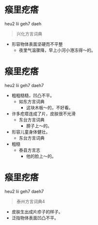 # 瘊里疙瘩
heu2 lii geh7 daeh
> 兴化方言词典
- 形容物体表面坚硬而不平整
  - 夜里气温骤降，早上小河小港冻得～的。

# 瘊里疙瘩
heu2 lii geh7 daeh7
+ 粗粗糙糙，凹凸不平。
  * 如东方言词典
    - 这块木板～的，不好看。
+ 许多疙瘩连成了片，皮肤很不光滑
  * 东台方言词典
    - 膀子上～的。
+ 形容儿童身体健壮。
  * 东台方言词典
+ 粗糙
  * 泰县方言志
    - 他的脸上～的。

# 瘊里疙瘩
heu2 lii geh7 daeh7
> 泰州方言词典4
- 皮肤生出成片疹子的样子。
- 泛指物体表面凹凸不平。
